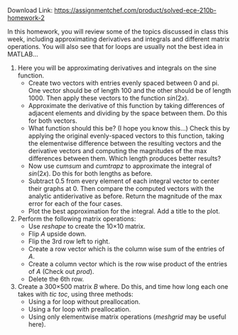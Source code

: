 Download Link: https://assignmentchef.com/product/solved-ece-210b-homework-2
<br>



In this homework, you will review some of the topics discussed in class this week, including approximating derivatives and integrals and different matrix operations. You will also see that for loops are usually not the best idea in MATLAB…

<ol>

 <li>Here you will be approximating derivatives and integrals on the sine function.

  <ul>

   <li>Create two vectors with entries evenly spaced between 0 and pi. One vector should be of length 100 and the other should be of length 1000. Then apply these vectors to the function <em>sin</em>(2<em>x</em>).</li>

   <li>Approximate the derivative of this function by taking differences of adjacent elements and dividing by the space between them. Do this for both vectors.</li>

   <li>What function should this be? (I hope you know this…) Check this by applying the original evenly-spaced vectors to this function, taking the elementwise difference between the resulting vectors and the derivative vectors and computing the magnitudes of the max differences between them. Which length produces better results?</li>

   <li>Now use <em>cumsum </em>and <em>cumtrapz </em>to approximate the integral of <em>sin</em>(2<em>x</em>). Do this for both lengths as before.</li>

   <li>Subtract 0.5 from every element of each integral vector to center their graphs at 0. Then compare the computed vectors with the analytic antiderivative as before. Return the magnitude of the max error for each of the four cases.</li>

   <li>Plot the best approximation for the integral. Add a title to the plot.</li>

  </ul></li>

 <li>Perform the following matrix operations:

  <ul>

   <li>Use <em>reshape </em>to create the 10×10 matrix.</li>

   <li>Flip <em>A </em>upside down.</li>

   <li>Flip the 3rd row left to right.</li>

   <li>Create a row vector which is the column wise sum of the entries of <em>A</em>.</li>

   <li>Create a column vector which is the row wise product of the entries of <em>A </em>(Check out <em>prod</em>).</li>

   <li>Delete the 6th row.</li>

  </ul></li>

 <li>Create a 300×500 matrix <em>B </em>where. Do this, and time how long each one takes with <em>tic toc</em>, using three methods:

  <ul>

   <li>Using a for loop without preallocation.</li>

   <li>Using a for loop with preallocation.</li>

   <li>Using only elementwise matrix operations (<em>meshgrid </em>may be useful here).</li>

  </ul></li>

</ol>


